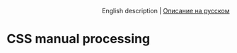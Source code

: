 <p align="right">
English description | <a href="../ru/css-manual-processing.md">Описание на русском</a>
</p>

# CSS manual processing

